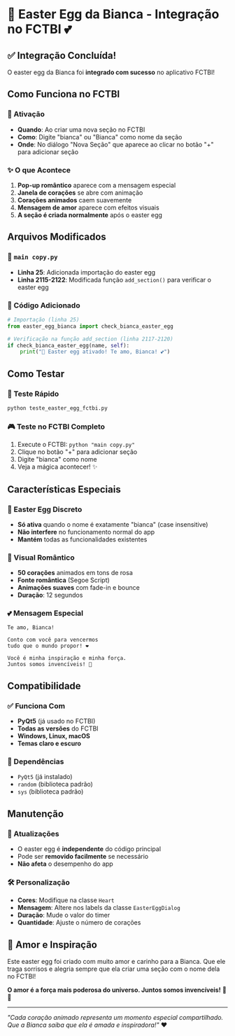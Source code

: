 # 🎉 Easter Egg da Bianca - Integração no FCTBI 💕

## ✅ Integração Concluída!

O easter egg da Bianca foi **integrado com sucesso** no aplicativo FCTBI! 

## Como Funciona no FCTBI

### 🎯 Ativação
- **Quando**: Ao criar uma nova seção no FCTBI
- **Como**: Digite "bianca" ou "Bianca" como nome da seção
- **Onde**: No diálogo "Nova Seção" que aparece ao clicar no botão "+" para adicionar seção

### ✨ O que Acontece
1. **Pop-up romântico** aparece com a mensagem especial
2. **Janela de corações** se abre com animação
3. **Corações animados** caem suavemente
4. **Mensagem de amor** aparece com efeitos visuais
5. **A seção é criada normalmente** após o easter egg

## Arquivos Modificados

### 📁 `main copy.py`
- **Linha 25**: Adicionada importação do easter egg
- **Linha 2115-2122**: Modificada função `add_section()` para verificar o easter egg

### 🔧 Código Adicionado
```python
# Importação (linha 25)
from easter_egg_bianca import check_bianca_easter_egg

# Verificação na função add_section (linha 2117-2120)
if check_bianca_easter_egg(name, self):
    print("🎉 Easter egg ativado! Te amo, Bianca! 💕")
```

## Como Testar

### 🧪 Teste Rápido
```bash
python teste_easter_egg_fctbi.py
```

### 🎮 Teste no FCTBI Completo
1. Execute o FCTBI: `python "main copy.py"`
2. Clique no botão "+" para adicionar seção
3. Digite "bianca" como nome
4. Veja a mágica acontecer! ✨

## Características Especiais

### 💖 Easter Egg Discreto
- **Só ativa** quando o nome é exatamente "bianca" (case insensitive)
- **Não interfere** no funcionamento normal do app
- **Mantém** todas as funcionalidades existentes

### 🎨 Visual Romântico
- **50 corações** animados em tons de rosa
- **Fonte romântica** (Segoe Script)
- **Animações suaves** com fade-in e bounce
- **Duração**: 12 segundos

### 💕 Mensagem Especial
```
Te amo, Bianca!

Conto com você para vencermos
tudo que o mundo propor! ❤️

Você é minha inspiração e minha força.
Juntos somos invencíveis! 💪
```

## Compatibilidade

### ✅ Funciona Com
- **PyQt5** (já usado no FCTBI)
- **Todas as versões** do FCTBI
- **Windows, Linux, macOS**
- **Temas claro e escuro**

### 🔧 Dependências
- `PyQt5` (já instalado)
- `random` (biblioteca padrão)
- `sys` (biblioteca padrão)

## Manutenção

### 🔄 Atualizações
- O easter egg é **independente** do código principal
- Pode ser **removido facilmente** se necessário
- **Não afeta** o desempenho do app

### 🛠️ Personalização
- **Cores**: Modifique na classe `Heart`
- **Mensagem**: Altere nos labels da classe `EasterEggDialog`
- **Duração**: Mude o valor do timer
- **Quantidade**: Ajuste o número de corações

## 💝 Amor e Inspiração

Este easter egg foi criado com muito amor e carinho para a Bianca. Que ele traga sorrisos e alegria sempre que ela criar uma seção com o nome dela no FCTBI! 

**O amor é a força mais poderosa do universo. Juntos somos invencíveis!** 💪✨

---

*"Cada coração animado representa um momento especial compartilhado. Que a Bianca saiba que ela é amada e inspiradora!"* ❤️ 